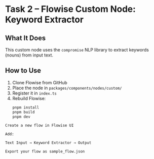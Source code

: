 # Task 2 – Flowise Custom Node: Keyword Extractor

## What It Does

This custom node uses the `compromise` NLP library to extract keywords (nouns) from input text.

## How to Use

1. Clone Flowise from GitHub
2. Place the node in `packages/components/nodes/custom/`
3. Register it in `index.ts`
4. Rebuild Flowise:
   ```bash
   pnpm install
   pnpm build
   pnpm dev
```
Create a new flow in Flowise UI

Add:

Text Input → Keyword Extractor → Output

Export your flow as sample_flow.json